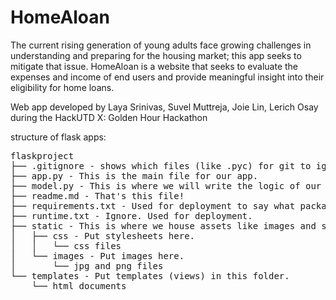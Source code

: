 # HomeAloan

The current rising generation of young adults face growing challenges in understanding and preparing for the housing market; this app seeks to mitigate that issue. HomeAloan is a website that seeks to evaluate the expenses and income of end users and provide meaningful insight into their eligibility for home loans.

Web app developed by Laya Srinivas, Suvel Muttreja, Joie Lin, Lerich Osay during the HackUTD X: Golden Hour Hackathon

structure of flask apps:

<pre>
flaskproject
├── .gitignore - shows which files (like .pyc) for git to ignore.
├── app.py - This is the main file for our app.
├── model.py - This is where we will write the logic of our app.
├── readme.md - That's this file!
├── requirements.txt - Used for deployment to say what packages are needed.
├── runtime.txt - Ignore. Used for deployment.
├── static - This is where we house assets like images and stylesheets.
│   ├── css - Put stylesheets here.
│   │   └── css files
│   └── images - Put images here.
│       └── jpg and png files
└── templates - Put templates (views) in this folder.
    └── html documents
</pre>
